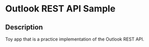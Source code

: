 # Outlook REST API Sample

## Description
Toy app that is a practice implementation of the Outlook REST API.

